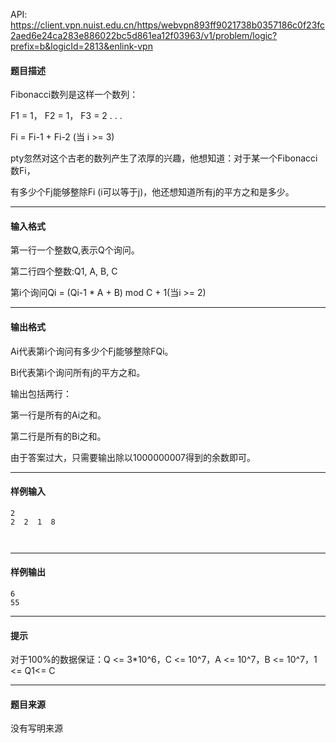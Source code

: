 API: https://client.vpn.nuist.edu.cn/https/webvpn893ff9021738b0357186c0f23fc2aed6e24ca283e886022bc5d861ea12f03963/v1/problem/logic?prefix=b&logicId=2813&enlink-vpn

#### 题目描述

Fibonacci数列是这样一个数列：

F1 = 1， F2 = 1， F3 = 2 . . .

Fi = Fi-1 + Fi-2 (当 i >= 3)

pty忽然对这个古老的数列产生了浓厚的兴趣，他想知道：对于某一个Fibonacci数Fi，

有多少个Fj能够整除Fi (i可以等于j)，他还想知道所有j的平方之和是多少。

---

#### 输入格式

第一行一个整数Q,表示Q个询问。

第二行四个整数:Q1, A, B, C

第i个询问Qi = (Qi-1 \* A + B) mod C + 1(当i >= 2)

---

#### 输出格式

Ai代表第i个询问有多少个Fj能够整除FQi。

Bi代表第i个询问所有j的平方之和。

输出包括两行：

第一行是所有的Ai之和。

第二行是所有的Bi之和。

由于答案过大，只需要输出除以1000000007得到的余数即可。

---

#### 样例输入
```
2
2  2  1  8



```

---

#### 样例输出
```
6
55

```

---

#### 提示

对于100%的数据保证：Q <= 3\*10^6，C <= 10^7，A <= 10^7，B <= 10^7，1 <= Q1<= C

---

#### 题目来源

没有写明来源